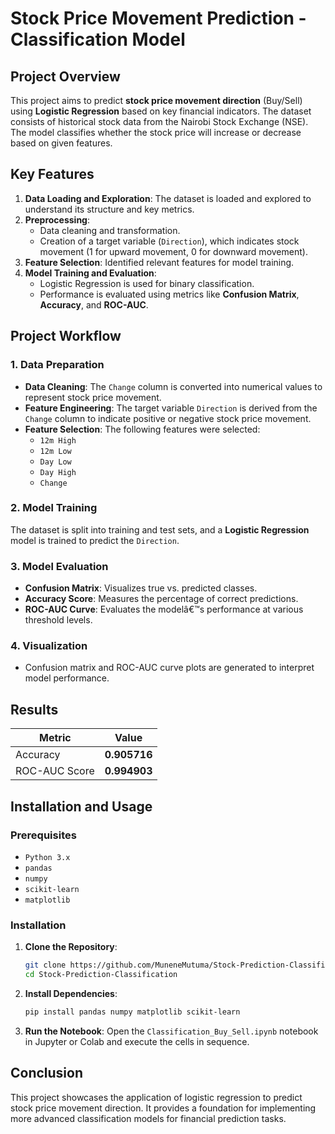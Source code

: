 # Stock Price Movement Prediction - Classification Model

## Project Overview

This project aims to predict **stock price movement direction** (Buy/Sell) using **Logistic Regression** based on key financial indicators. The dataset consists of historical stock data from the Nairobi Stock Exchange (NSE). The model classifies whether the stock price will increase or decrease based on given features.

## Key Features

1. **Data Loading and Exploration**: The dataset is loaded and explored to understand its structure and key metrics.
2. **Preprocessing**:
   - Data cleaning and transformation.
   - Creation of a target variable (`Direction`), which indicates stock movement (1 for upward movement, 0 for downward movement).
3. **Feature Selection**: Identified relevant features for model training.
4. **Model Training and Evaluation**:
   - Logistic Regression is used for binary classification.
   - Performance is evaluated using metrics like **Confusion Matrix**, **Accuracy**, and **ROC-AUC**.

## Project Workflow

### 1. Data Preparation
- **Data Cleaning**: The `Change` column is converted into numerical values to represent stock price movement.
- **Feature Engineering**: The target variable `Direction` is derived from the `Change` column to indicate positive or negative stock price movement.
- **Feature Selection**: The following features were selected:
  - `12m High`
  - `12m Low`
  - `Day Low`
  - `Day High`
  - `Change`

### 2. Model Training
The dataset is split into training and test sets, and a **Logistic Regression** model is trained to predict the `Direction`.

### 3. Model Evaluation
- **Confusion Matrix**: Visualizes true vs. predicted classes.
- **Accuracy Score**: Measures the percentage of correct predictions.
- **ROC-AUC Curve**: Evaluates the modelâ€™s performance at various threshold levels.

### 4. Visualization
- Confusion matrix and ROC-AUC curve plots are generated to interpret model performance.

## Results

| Metric        | Value       |
|---------------|-------------|
| Accuracy      | **0.905716**|
| ROC-AUC Score | **0.994903**|



## Installation and Usage

### Prerequisites
- `Python 3.x`
- `pandas`
- `numpy`
- `scikit-learn`
- `matplotlib`

### Installation

1. **Clone the Repository**:
   ```bash
   git clone https://github.com/MuneneMutuma/Stock-Prediction-Classification.git
   cd Stock-Prediction-Classification
   ```

2. **Install Dependencies**:
   ```bash
   pip install pandas numpy matplotlib scikit-learn
   ```

3. **Run the Notebook**:
   Open the `Classification_Buy_Sell.ipynb` notebook in Jupyter or Colab and execute the cells in sequence.

## Conclusion

This project showcases the application of logistic regression to predict stock price movement direction. It provides a foundation for implementing more advanced classification models for financial prediction tasks.